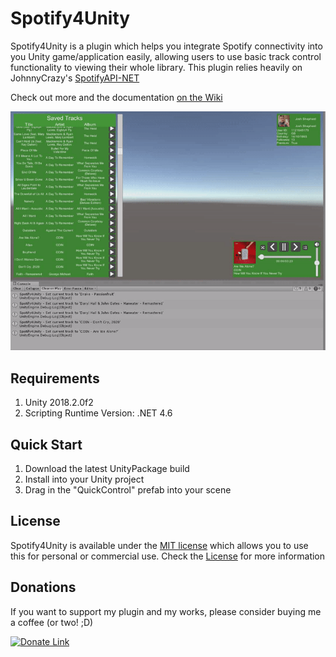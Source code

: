 # Spotify4Unity

Spotify4Unity is a plugin which helps you integrate Spotify connectivity into you Unity game/application easily, allowing users to use basic track control functionality to viewing their whole library. This plugin relies heavily on JohnnyCrazy's [SpotifyAPI-NET](https://github.com/JohnnyCrazy/SpotifyAPI-NET)

Check out more and the documentation [on the Wiki](https://github.com/JoshLmao/Spotify4Unity/wiki)

![Spotify4Unity Demo Video](repository_assets/demo.gif)

## Requirements

1. Unity 2018.2.0f2
2. Scripting Runtime Version: .NET 4.6

## Quick Start

1. Download the latest UnityPackage build <!--ToDo-->
2. Install into your Unity project
3. Drag in the "QuickControl" prefab into your scene

## License

Spotify4Unity is available under the [MIT license](https://choosealicense.com/licenses/mit/) which allows you to use this for personal or commercial use. Check the [License](LICENSE) for more information

## Donations

If you want to support my plugin and my works, please consider buying me a coffee (or two! ;D)

[![Donate Link](https://www.paypalobjects.com/en_US/i/btn/btn_donateCC_LG.gif)](https://paypal.me/ijoshlmao)
